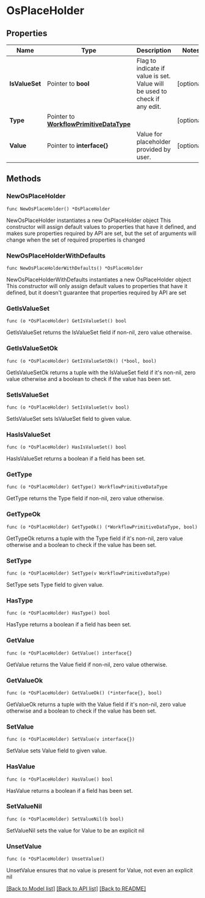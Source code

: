 # OsPlaceHolder

## Properties

Name | Type | Description | Notes
------------ | ------------- | ------------- | -------------
**IsValueSet** | Pointer to **bool** | Flag to indicate if value is set. Value will be used to check if any edit. | [optional] 
**Type** | Pointer to [**WorkflowPrimitiveDataType**](workflow.PrimitiveDataType.md) |  | [optional] 
**Value** | Pointer to **interface{}** | Value for placeholder provided by user. | [optional] 

## Methods

### NewOsPlaceHolder

`func NewOsPlaceHolder() *OsPlaceHolder`

NewOsPlaceHolder instantiates a new OsPlaceHolder object
This constructor will assign default values to properties that have it defined,
and makes sure properties required by API are set, but the set of arguments
will change when the set of required properties is changed

### NewOsPlaceHolderWithDefaults

`func NewOsPlaceHolderWithDefaults() *OsPlaceHolder`

NewOsPlaceHolderWithDefaults instantiates a new OsPlaceHolder object
This constructor will only assign default values to properties that have it defined,
but it doesn't guarantee that properties required by API are set

### GetIsValueSet

`func (o *OsPlaceHolder) GetIsValueSet() bool`

GetIsValueSet returns the IsValueSet field if non-nil, zero value otherwise.

### GetIsValueSetOk

`func (o *OsPlaceHolder) GetIsValueSetOk() (*bool, bool)`

GetIsValueSetOk returns a tuple with the IsValueSet field if it's non-nil, zero value otherwise
and a boolean to check if the value has been set.

### SetIsValueSet

`func (o *OsPlaceHolder) SetIsValueSet(v bool)`

SetIsValueSet sets IsValueSet field to given value.

### HasIsValueSet

`func (o *OsPlaceHolder) HasIsValueSet() bool`

HasIsValueSet returns a boolean if a field has been set.

### GetType

`func (o *OsPlaceHolder) GetType() WorkflowPrimitiveDataType`

GetType returns the Type field if non-nil, zero value otherwise.

### GetTypeOk

`func (o *OsPlaceHolder) GetTypeOk() (*WorkflowPrimitiveDataType, bool)`

GetTypeOk returns a tuple with the Type field if it's non-nil, zero value otherwise
and a boolean to check if the value has been set.

### SetType

`func (o *OsPlaceHolder) SetType(v WorkflowPrimitiveDataType)`

SetType sets Type field to given value.

### HasType

`func (o *OsPlaceHolder) HasType() bool`

HasType returns a boolean if a field has been set.

### GetValue

`func (o *OsPlaceHolder) GetValue() interface{}`

GetValue returns the Value field if non-nil, zero value otherwise.

### GetValueOk

`func (o *OsPlaceHolder) GetValueOk() (*interface{}, bool)`

GetValueOk returns a tuple with the Value field if it's non-nil, zero value otherwise
and a boolean to check if the value has been set.

### SetValue

`func (o *OsPlaceHolder) SetValue(v interface{})`

SetValue sets Value field to given value.

### HasValue

`func (o *OsPlaceHolder) HasValue() bool`

HasValue returns a boolean if a field has been set.

### SetValueNil

`func (o *OsPlaceHolder) SetValueNil(b bool)`

 SetValueNil sets the value for Value to be an explicit nil

### UnsetValue
`func (o *OsPlaceHolder) UnsetValue()`

UnsetValue ensures that no value is present for Value, not even an explicit nil

[[Back to Model list]](../README.md#documentation-for-models) [[Back to API list]](../README.md#documentation-for-api-endpoints) [[Back to README]](../README.md)


